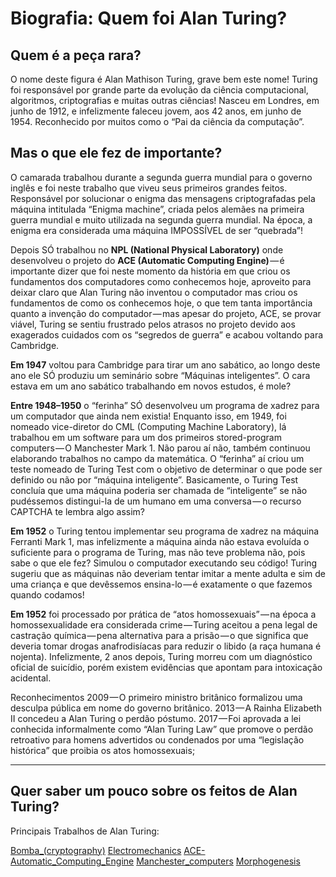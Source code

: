 # Biografia: Quem foi Alan Turing?


## Quem é a peça rara?

O nome deste figura é Alan Mathison Turing, grave bem este nome!
Turing foi responsável por grande parte da evolução da ciência computacional, algoritmos, criptografias e muitas outras ciências! Nasceu em Londres, em junho de 1912, e infelizmente faleceu jovem, aos 42 anos, em junho de 1954. Reconhecido por muitos como o “Pai da ciência da computação”.

## Mas o que ele fez de importante?

O camarada trabalhou durante a segunda guerra mundial para o governo inglês e foi neste trabalho que viveu seus primeiros grandes feitos. Responsável por solucionar o enigma das mensagens criptografadas pela máquina intitulada “Enigma machine”, criada pelos alemães na primeira guerra mundial e muito utilizada na segunda guerra mundial. Na época, a enigma era considerada uma máquina IMPOSSÍVEL de ser “quebrada”!

Depois SÓ trabalhou no **NPL (National Physical Laboratory)** onde desenvolveu o projeto do **ACE (Automatic Computing Engine)** — é importante dizer que foi neste momento da história em que criou os fundamentos dos computadores como conhecemos hoje, aproveito para deixar claro que Alan Turing não inventou o computador mas criou os fundamentos de como os conhecemos hoje, o que tem tanta importância quanto a invenção do computador — mas apesar do projeto, ACE, se provar viável, Turing se sentiu frustrado pelos atrasos no projeto devido aos exagerados cuidados com os “segredos de guerra” e acabou voltando para Cambridge.

**Em 1947** voltou para Cambridge para tirar um ano sabático, ao longo deste ano ele SÓ produziu um seminário sobre “Máquinas inteligentes”. O cara estava em um ano sabático trabalhando em novos estudos, é mole?

**Entre 1948–1950** o “ferinha” SÓ desenvolveu um programa de xadrez para um computador que ainda nem existia!
Enquanto isso, em 1949, foi nomeado vice-diretor do CML (Computing Machine Laboratory), lá trabalhou em um software para um dos primeiros stored-program computers — O Manchester Mark 1. Não parou aí não, também continuou elaborando trabalhos no campo da matemática. O “ferinha” aí criou um teste nomeado de Turing Test com o objetivo de determinar o que pode ser definido ou não por “máquina inteligente”. Basicamente, o Turing Test concluía que uma máquina poderia ser chamada de “inteligente” se não pudéssemos distingui-la de um humano em uma conversa — o recurso CAPTCHA te lembra algo assim?

**Em 1952** o Turing tentou implementar seu programa de xadrez na máquina Ferranti Mark 1, mas infelizmente a máquina ainda não estava evoluída o suficiente para o programa de Turing, mas não teve problema não, pois sabe o que ele fez? Simulou o computador executando seu código!
Turing sugeriu que as máquinas não deveriam tentar imitar a mente adulta e sim de uma criança e que devêssemos ensina-lo — é exatamente o que fazemos quando codamos!

**Em 1952** foi processado por prática de “atos homossexuais” — na época a homossexualidade era considerada crime — Turing aceitou a pena legal de castração química — pena alternativa para a prisão — o que significa que deveria tomar drogas anafrodisíacas para reduzir o libido (a raça humana é nojenta). Infelizmente, 2 anos depois, Turing morreu com um diagnóstico oficial de suicídio, porém existem evidências que apontam para intoxicação acidental.

Reconhecimentos
2009 — O primeiro ministro britânico formalizou uma desculpa pública em nome do governo britânico.
2013 — A Rainha Elizabeth II concedeu a Alan Turing o perdão póstumo.
2017 — Foi aprovada a lei conhecida informalmente como “Alan Turing Law” que promove o perdão retroativo para homens advertidos ou condenados por uma “legislação histórica” que proibia os atos homossexuais;


---

## Quer saber um pouco sobre os feitos de Alan Turing?

Principais Trabalhos de Alan Turing:

[Bomba_(cryptography)](https://en.wikipedia.org/wiki/Bomba_%28cryptography%29)
[Electromechanics](https://en.wikipedia.org/wiki/Electromechanics)
[ACE- Automatic_Computing_Engine](https://en.wikipedia.org/wiki/Automatic_Computing_Engine)
[Manchester_computers](https://en.wikipedia.org/wiki/Manchester_computers)
[Morphogenesis](https://en.wikipedia.org/wiki/Morphogenesis)